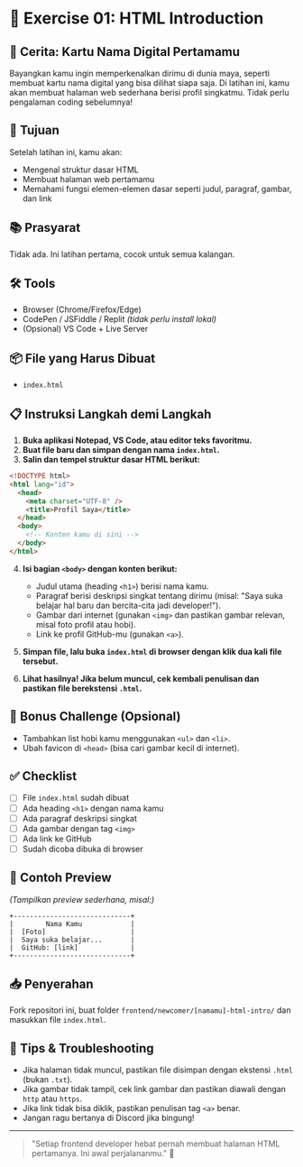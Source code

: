 # 🧪 Exercise 01: HTML Introduction

## 📖 Cerita: Kartu Nama Digital Pertamamu

Bayangkan kamu ingin memperkenalkan dirimu di dunia maya, seperti membuat kartu nama digital yang bisa dilihat siapa saja. Di latihan ini, kamu akan membuat halaman web sederhana berisi profil singkatmu. Tidak perlu pengalaman coding sebelumnya!

## 🎯 Tujuan

Setelah latihan ini, kamu akan:
- Mengenal struktur dasar HTML
- Membuat halaman web pertamamu
- Memahami fungsi elemen-elemen dasar seperti judul, paragraf, gambar, dan link

## 📚 Prasyarat

Tidak ada. Ini latihan pertama, cocok untuk semua kalangan.

## 🛠 Tools

- Browser (Chrome/Firefox/Edge)
- CodePen / JSFiddle / Replit *(tidak perlu install lokal)*
- (Opsional) VS Code + Live Server

## 📦 File yang Harus Dibuat

- `index.html`

## 📋 Instruksi Langkah demi Langkah

1. **Buka aplikasi Notepad, VS Code, atau editor teks favoritmu.**
2. **Buat file baru dan simpan dengan nama `index.html`.**
3. **Salin dan tempel struktur dasar HTML berikut:**

```html
<!DOCTYPE html>
<html lang="id">
  <head>
    <meta charset="UTF-8" />
    <title>Profil Saya</title>
  </head>
  <body>
    <!-- Konten kamu di sini -->
  </body>
</html>
```

4. **Isi bagian `<body>` dengan konten berikut:**
   - Judul utama (heading `<h1>`) berisi nama kamu.
   - Paragraf berisi deskripsi singkat tentang dirimu (misal: "Saya suka belajar hal baru dan bercita-cita jadi developer!").
   - Gambar dari internet (gunakan `<img>` dan pastikan gambar relevan, misal foto profil atau hobi).
   - Link ke profil GitHub-mu (gunakan `<a>`).

5. **Simpan file, lalu buka `index.html` di browser dengan klik dua kali file tersebut.**
6. **Lihat hasilnya! Jika belum muncul, cek kembali penulisan dan pastikan file berekstensi `.html`.**

## 🧠 Bonus Challenge (Opsional)

- Tambahkan list hobi kamu menggunakan `<ul>` dan `<li>`.
- Ubah favicon di `<head>` (bisa cari gambar kecil di internet).

## ✅ Checklist

- [ ] File `index.html` sudah dibuat
- [ ] Ada heading `<h1>` dengan nama kamu
- [ ] Ada paragraf deskripsi singkat
- [ ] Ada gambar dengan tag `<img>`
- [ ] Ada link ke GitHub
- [ ] Sudah dicoba dibuka di browser

## 📌 Contoh Preview

*(Tampilkan preview sederhana, misal:)*

```
+-----------------------------+
|        Nama Kamu            |
|  [Foto]                     |
|  Saya suka belajar...       |
|  GitHub: [link]             |
+-----------------------------+
```

## 📥 Penyerahan

Fork repositori ini, buat folder `frontend/newcomer/[namamu]-html-intro/` dan masukkan file `index.html`.

## 🙋 Tips & Troubleshooting

- Jika halaman tidak muncul, pastikan file disimpan dengan ekstensi `.html` (bukan `.txt`).
- Jika gambar tidak tampil, cek link gambar dan pastikan diawali dengan `http` atau `https`.
- Jika link tidak bisa diklik, pastikan penulisan tag `<a>` benar.
- Jangan ragu bertanya di Discord jika bingung!

---

> "Setiap frontend developer hebat pernah membuat halaman HTML pertamanya. Ini awal perjalananmu." 🚀

